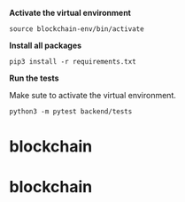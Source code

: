**Activate the virtual environment**

```
source blockchain-env/bin/activate
```

**Install all packages**

```
pip3 install -r requirements.txt
```

**Run the tests**

Make sute to activate the virtual environment.

```
python3 -m pytest backend/tests
```
# blockchain
# blockchain
